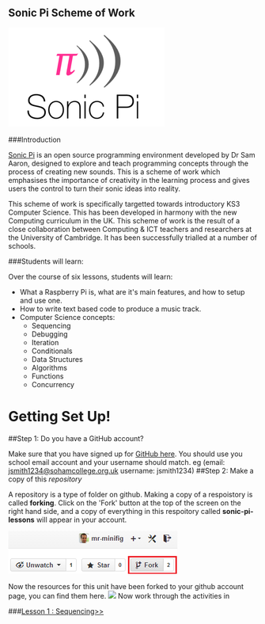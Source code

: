## Sonic Pi Scheme of Work

![](Images/sonic-pi.png)

###Introduction

[Sonic Pi](http://www.cl.cam.ac.uk/projects/raspberrypi/sonicpi/) is an open source programming environment developed by Dr Sam Aaron, designed to explore and teach programming concepts through the process of creating new sounds. This is a scheme of work which emphasises the importance of creativity in the learning process and gives users the control to turn their sonic ideas into reality.

This scheme of work is specifically targetted towards introductory KS3 Computer Science. This has been developed in harmony with the new Computing curriculum in the UK. This scheme of work is the result of a close collaboration between Computing & ICT teachers and researchers at the University of Cambridge. It has been successfully trialled at a number of schools.

###Students will learn:

Over the course of six lessons, students will learn:

- What a Raspberry Pi is, what are it's main features, and how to setup and use one.
- How to write text based code to produce a music track.
- Computer Science concepts:
	- Sequencing
	- Debugging
	- Iteration
	- Conditionals
	- Data Structures
	- Algorithms
	- Functions
	- Concurrency

# Getting Set Up!

##Step 1: Do you have a GitHub account?

Make sure that you have signed up for [GitHub here](https://github.com/). You should use you school email account and your username should match. eg (email: jsmith1234@sohamcollege.org.uk username: jsmith1234)
##Step 2: Make a copy of this *repository*

A repository is a type of folder on github. Making a copy of a respoistory is called **forking**. Click on the 'Fork' button at the top of the screen on the right hand side, and a copy of everything in this respoitory called **sonic-pi-lessons** will appear in your account.

![](Images/fork.png)

Now the resources for this unit have been forked to your github account page, you can find them here.
![](Images/forked.png)
Now work through the activities in 

###[Lesson 1 : Sequencing>>](Lesson-1)
